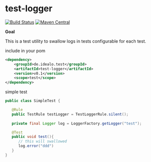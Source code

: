 # test-logger

[![Build Status](https://travis-ci.org/idealo/logback-redis.svg?branch=master)](https://travis-ci.org/idealo/test-logger)
 [![Maven Central](https://maven-badges.herokuapp.com/maven-central/de.idealo.test/test-logger/badge.svg)](https://maven-badges.herokuapp.com/maven-central/de.idealo.test/test-logger) 
 
 
 **Goal**
 
 This is a test utility to swallow logs in tests configurable for each test.
 
 include in your pom
 ```xml
 <dependency>
     <groupId>de.idealo.test</groupId>
     <artifactId>test-logger</artifactId>
     <version>v0.1</version>
     <scope>test</scope>
 </dependency>
 ```
 
 simple test
 ```java
 public class SimpleTest {

    @Rule
    public TestRule testLogger = TestLoggerRule.silent(); 
    
    private final Logger log = LoggerFactory.getLogger("test");
 
    @Test
    public void test(){
       // this will swallowed
       log.error("ddd")
    }
 }
 ```
